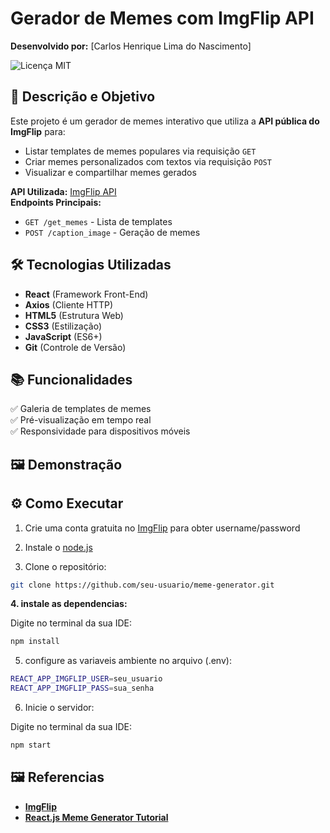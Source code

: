 # Gerador de Memes com ImgFlip API

**Desenvolvido por:** [Carlos Henrique Lima do Nascimento]  

![Licença MIT](https://img.shields.io/badge/License-MIT-blue.svg)

## 🎯 Descrição e Objetivo

Este projeto é um gerador de memes interativo que utiliza a **API pública do ImgFlip** para:
- Listar templates de memes populares via requisição `GET`
- Criar memes personalizados com textos via requisição `POST`
- Visualizar e compartilhar memes gerados

**API Utilizada:** [ImgFlip API](https://api.imgflip.com/)  
**Endpoints Principais:**
- `GET /get_memes` - Lista de templates
- `POST /caption_image` - Geração de memes

## 🛠 Tecnologias Utilizadas

- **React** (Framework Front-End)
- **Axios** (Cliente HTTP)
- **HTML5** (Estrutura Web)
- **CSS3** (Estilização)
- **JavaScript** (ES6+)
- **Git** (Controle de Versão)

## 📚 Funcionalidades

✅ Galeria de templates de memes    
✅ Pré-visualização em tempo real  
✅ Responsividade para dispositivos móveis  

## 🖼 Demonstração



## ⚙️ Como Executar
1. Crie uma conta gratuita no [ImgFlip](https://imgflip.com/) para obter username/password

2. Instale o [node.js](https://nodejs.org/)

3. Clone o repositório:
```bash
git clone https://github.com/seu-usuario/meme-generator.git
```
**4. instale as dependencias:**

Digite no terminal da sua IDE:
```bash
npm install
```
5. configure as variaveis ambiente no arquivo (.env):
```bash
REACT_APP_IMGFLIP_USER=seu_usuario
REACT_APP_IMGFLIP_PASS=sua_senha
```
6. Inicie o servidor: 

Digite no terminal da sua IDE: 
```bash
npm start
```

## 🖼 Referencias

- **[ImgFlip](https://imgflip.com/api)**
- **[React.js Meme Generator Tutorial](https://youtu.be/rtQKP1we-Dk?si=uaaCsAI87EEWd0_g)**
